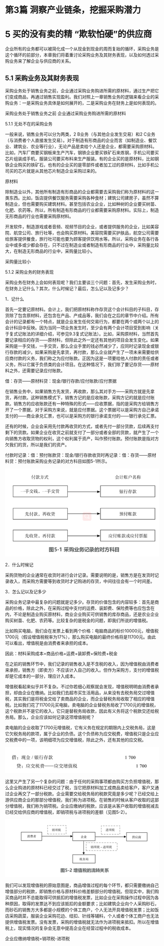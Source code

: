 # 第3篇 洞察产业链条，挖掘采购潜力

# 5 买的没有卖的精 “欺软怕硬”的供应商

企业所有的业务都可以被简化成一个从现金到现金的周而复始的循环，采购业务是这个循环的前部分，本章我们将着重讨论采购业务及其财务表现，以及如何透过采购业务来了解企业与供应商的关系。

## 5.1 采购业务及其财务表现

采购业务处于销售业务之前，企业通过采购业务购进所需的原材料，通过生产把它们变成商品，再通过销售实现盈利。我们对照上一章销售业务的逻辑来看企业的采购业务：一是采购业务具体是如何展开的，二是采购业务在财务上是如何表现的。

采购业务处于销售业务之前  企业通过采购业务购进所需的原材料 

5.1.1 无处不在的采购业务

一般来说，销售业务可以分为两类，2 B业务（与其他企业发生交易）和2 C业务（与消费者个人直接发生交易）。对于制造有形商品的企业而言（如制造业、餐饮业、建筑业、农业等行业），无论产品是卖给个人还是企业，都需要采购原材料。比如，汽车厂商要买钢板来生产汽车，钢铁企业要买铁矿石来炼钢，手机公司要买芯片组装成手机，服装公司要买布料来生产服装。有的企业买的是原材料，比如钢铁企业购买的铁矿石，也有的企业买的是零部件或者加工过的原材料，比如手机公司买的芯片就是从其他芯片制造企业采购过来的。

原材料 

除制造业以外，其他所有制造有形商品的企业都需要去采购我们称为原材料的这一类东西。比如，饭店提供餐饮服务需要采购各种食材；建筑公司建房子，虽然不算制造业，但也需要购买建筑材料。甚至包括农业企业，比如种树的企业要买树苗、化肥、农药等。所以，所有制造有形商品的行业都需要采购原材料。实际上，制造无形商品的行业也需要采购原材料。



开发软件，制造游戏或者音频、视频节目的企业，或者提供服务的企业，比如美容院、航空公司、旅行社等，也会购买原材料。美容院需要买护肤品，航空公司需要给旅客提供餐食，旅行社可能也要为顾客提供饮用水等。所以，采购业务在各行各业中或多或少都会存在，只不过在制造业或者制造有形商品的行业中，采购量比较大，在制造无形商品的行业中，采购量比较小。

采购量比较小

5.1.2 采购业务的财务表现

采购业务在财务上会如何表现呢？我们主要谈三个问题：首先，发生采购业务时，在财务上记什么？其次，什么时候记？最后，怎么记以及记多少？

1．记什么

首先一定要记原材料。会计上，我们把原材料称作存货这个会计科目的子科目，存货除了包含原材料，还包含在产品、产成品等，我们会在之后的章节中介绍。所有会计的记录都有一个特点，就是企业发生任何交易行为，都要在两个或两个以上的会计科目中反映。因为当同一项业务发生时，至少会有两个会计项目受到影响（关于复式记账法的详细介绍，可参见9.3复式记账法）。比如，采购原材料，当然首先要记录相应的存货——原材料，但除此之外一定还有其他的项目会发生变化。如果采购是一手交钱，一手交货，那么企业手里的钱必然减少了，应同时记录现金或银行存款的减少。如果采购是先拿货，再付款，那么企业就产生了一项未来需要给供应商付款的义务，我们称之为应付账款。正因为这是一项要给他人付款的责任或者义务，所以它属于负债类的会计项目。在这种情况下，我们除了要记存货——原材料之外，还需要记录应付账款。

借：存货——原材料贷：现金/银行存款/应付账款/应付票据



在销售业务中，如果销售方先发货，再收款，那么其对手方——采购方就是先拿货，再付款。这种销售模式下，销售方记的是应收账款，采购方记的就是应付账款。销售方的应收账款还有一种特殊的形式——应收票据，指的是采购方给销售方开了一个票据，对于采购方来说，就是应付票据。这个票据可以是采购方自己承诺支付的——商业承兑汇票，也可以是采购方的银行承诺支付的——银行承兑汇票。



还有的时候，企业会采用先付款再收货的方式，或者先付一部分货款，后续再支付剩下的货款。如果企业在收货之前就支付了一部分或者全部的货款，就产生了一个向销售方收取货物的权利，这个权利属于资产，叫作预付账款。预付账款是指对方欠我们的货，所以是我们的资产。



付款时记录：借：预付账款贷：现金/银行存款收货时再记录：借：存货——原材料贷：预付账款采购业务记录的对方科目如图5-1所示。



![image-20200826110944910](assets/image-20200826110944910.png)





2．什么时候记

采购货物的企业通常在收货时进行会计记录。需要说明的是，销售方是在发货时记录收入，而采购方需要等到收货时才记购进的存货，中间往往会有一个时间差。

3．怎么记以及记多少

采购业务记录中最复杂的问题就是记多少。存货的价值包含的内容较多：首先是商品的价格，除此之外，在采购过程中支付的运费、装卸费、保险费等也应包含在内，不论是制造业购买原材料，商业企业购买可供销售的库存商品，还是农业企业购买树苗、化肥、农药等。比较复杂的是税金的问题，即我们所说的增值税。

比如购买电脑，我们会在发票上看到两个价格：电脑商品的标价10000元，增值税1700元（假设增值税税率为17%），那么购买电脑的最终价格将是11700元。由此可以看出，增值税是由消费者来承担的成本。

因此：材料采购成本=商品价格+运费+装卸费+保险费+税金

在之前的销售环节中，我们记录的销售收入是不含税的收入，因为增值税由消费者来承担，销售方（即卖方）不应该计入自己的收入。但作为采购方，支付的增值税却是它成本的一部分，理应计入成本。

增值税看起来似乎并不复杂。不过你若细心观察就会发现，增值税明明由消费者承担，却由企业在缴纳。比如我们去超市买生活用品，从来没有去税务局交过增值税，其实我们是将税金交给了卖商品的企业，而企业替税务局收取了相应的增值税。比如我们花了11700元买电脑，卖电脑的企业替税务局收了1700元的增值税，这个税款并不是它的收入，它只是替税务局收款，因此有义务将这个税款交还给税务局。那么，企业应该如何记录这项增值税呢？

卖电脑的企业收取了1700元增值税，它有义务在规定的期限内上交税务局，这是它欠税务局的款项，属于企业的负债。这个负债称为应交税费，增值税只是企业应交税费中的一项，该明细项为应交增值税，除此之外，还有其他的应交税。

![image-20200826111040528](assets/image-20200826111040528.png)

这里又产生了另一个复杂的问题：由于任何的采购事项都由购买方负担增值税，那么企业购进的原材料已经交过了税，当它把原材料加工成商品卖给客户，客户又通过企业再交了一部分税款。企业需要交给税务局的税款究竟是多少呢？已经交给上游供应商企业的那部分增值税，我们称为进项税。在销售的时候从客户收取的这部分增值税，我们称为销项税。企业应缴纳的税款，应该是从客户收取的增值税减去已经交给供应商的增值税，即销项税与进项税的差额（见图5-2）。

![image-20200826111051610](assets/image-20200826111051610.png)

我们可以发现增值税的原始意图是，商品增值过程的每个环节，都只需要缴纳自己增值部分的税款，即销售价格与原材料价格差额部分的增值税。但现实中，我们购买商品时并不总能取得可供抵扣的增值税发票，比如企业在采购操作过程中因为各种原因，取得的发票达不到应该抵扣的金额要求；比如建筑企业向个人采购砂石，而砂石的销售方大多都是小规模的个体工商户，个人无法开具增值税发票；比如饭店采购蔬菜，服装企业采购花边、纽扣、针线等辅料，个人或者个体工商户也无法提供增值税发票。没有发票，采购的增值税就无法作为进项税来抵扣。所以在增值税上，现实情况的复杂会无意中提高企业在经营过程中的税收成本。

企业应缴纳增值税=销项税-进项税





